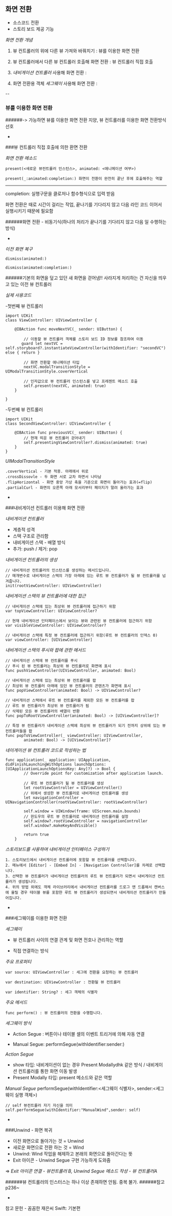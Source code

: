 화면 전환
-

- 소스코드 전환
- 스토리 보드 제공 기능

*화면 전환 개념*

1. 뷰 컨트롤러의 위에 다른 뷰 가져와 바꿔치기 : 뷰를 이용한 화면 전환

2. 뷰 컨트롤러에서 다른 뷰 컨트롤러 호출해 화면 전환 : 뷰 컨트롤러 직접 호출 

3. *내비게이션 컨트롤러* 사용해 화면 전환 : 

4. 화면 전환용 객체 *세그웨이* 사용해 화면 전환 : 

--

### 뷰를 이용한 화면 전환  
######-> 가능하면 뷰를 이용한 화면 전환 지양, 뷰 컨트롤러를 이용한 화면 전환방식 선호

-

###뷰 컨트롤러 직접 호출에 의한 환면 전환


*화면 전환 메소드*

```
present(<새로운 뷰컨트롤러 인스턴스>, animated: <애니메이션 여부>)
```
	
```
present(_:animated:completion:) 화면이 전환이 완전히 끝난 후에 호출해주는 역할
```
	
---

 completion: 실행구문을 클로저나 함수형식으로 입력 받음
	
 화면 전환은 때로 시간이 걸리는 작업, 끝나기를 기다리지 않고 다음 라인 코드 이어서 실행시키기 때문에 필요함 
 
######화면 전환 - 비동기식(하나의 처리가 끝나기를 기다리지 않고 다음 일 수행하는 방식)

-
*이전 화면 복구* 

```
dismiss(animated:)

dismiss(animated:completion:)	

```

######기본의 화면을 덮고 있던 새 화면을 걷어냄!! 사라지게 처리하는 건 자신을 띄우고 있는 이전 뷰 컨트롤러

*실제 사용코드*

-첫번째 뷰 컨트롤러

```
import UIKit
class ViewController: UIViewController {

    @IBAction func moveNextVC(_ sender: UIButton) {
        
        // 이동할 뷰 컨트롤러 객체를 스토리 보드 ID 정보를 참조하여 이동
       guard let nextVC = self.storyboard?.instantiateViewController(withIdentifier: "secondVC") else { return }
       
        // 화면 전환할 애니메이션 타입
        nextVC.modalTransitionStyle = UIModalTransitionStyle.coverVertical
        
        // 인자값으로 뷰 컨트롤러 인스턴스를 넣고 프레젠트 메소드 호출
        self.present(nextVC, animated: true)
    }

}
```
-두번째 뷰 컨트롤러

```
import UIKit
class SecondViewController: UIViewController {

    @IBAction func previousVC(_ sender: UIButton) {
        // 현재 띄운 뷰 컨트롤러 걷어내기
        self.presentingViewController?.dismiss(animated: true)
    }
}

```

*UIModalTransitionStyle*

	.coverVertical - 기본 적용. 아래에서 위로
	.crossDissovle - 두 화면 서로 교차 하면서 나타남
	.flipHorizontal - 화면 중앙 가상 축을 기준으로 화면이 돌아가는 효과(=flip)
	.partialCurl - 화면의 오른쪽 아래 모서리부터 페이지가 말려 올라가는 효과 

-

###내비게이션 컨트롤러 이용해 화면 전환

*내비게이션 컨트롤러*

- 계층적 성격
- 스택 구조로 관리함
- 내비게이션 스택 - 배열 방식
- 추가: push / 제거: pop

*내비게이션 컨트롤러의 생성*

	// 내비게이션 컨트롤러의 인스턴스를 생성하는 메서드입니다.
	// 매개변수로 내비게이션 스택의 가장 아래에 있는 루트 뷰 컨트롤러가 될 뷰 컨트롤러를 넘겨줍니다.
	init(rootViewController: UIViewController)

*내비게이션 스택의 뷰 컨트롤러에 대한 접근*

	// 내비게이션 스택에 있는 최상위 뷰 컨트롤러에 접근하기 위함
	var topViewController: UIViewController?
	
	// 현재 내비게이션 인터페이스에서 보이는 뷰와 관련된 뷰 컨트롤러에 접근하기 위함
	var visibleViewController: UIViewController?
	
	// 내비게이션 스택에 특정 뷰 컨트롤러에 접근하기 위함(루트 뷰 컨트롤러의 인덱스 0)
	var viewController: [UIViewController]

*내비게이션 스택의 푸시와 팝에 관한 메서드*
	
	// 내비게이션 스택에 뷰 컨트롤러를 푸시
	// 푸시 된 뷰 컨트롤러는 최상위 뷰 컨트롤러로 화면에 표시
	func pushViewController(UIViewController, animated: Bool)
	
	// 내비게이션 스택에 있는 최상위 뷰 컨트롤러를 팝
	// 최상위 뷰 컨트롤러 아래에 있던 뷰 컨트롤러의 콘텐츠가 화면에 표시
	func popViewController(animated: Bool) -> UIViewController?
	
	// 내비게이션 스택에서 루트 뷰 컨트롤러를 제외한 모든 뷰 컨트롤러를 팝
	// 루트 뷰 컨트롤러가 최상위 뷰 컨트롤러가 됨
	// 삭제된 모든 뷰 컨트롤러의 배열이 반환
	func popToRootViewController(animated: Bool) -> [UIViewController]?
	
	// 특정 뷰 컨트롤러가 내비게이션 스택에 최상위 뷰 컨트롤러가 되기 전까지 상위에 있는 뷰 컨트롤러들을 팝
	func popToViewController(_ viewController: UIViewController, 
			animated: Bool) -> [UIViewController]?
		
*네이게이션 뷰 컨트롤러 코드로 작성하는 법*

	func application(_ application: UIApplication, didFinishLaunchingWithOptions launchOptions: [UIApplicationLaunchOptionsKey: Any]?) -> Bool {
	        // Override point for customization after application launch.
	        
	        // 루트 뷰 컨트롤러가 될 뷰 컨트롤러를 생성
	        let rootViewController = UIViewController()
	        // 위에서 생성한 뷰 컨트롤러로 내비게이션 컨트롤러를 생성
	        let navigationController = UINavigationController(rootViewController: rootViewController)
	        
	        self.window = UIWindow(frame: UIScreen.main.bounds)
	        // 윈도우의 루트 뷰 컨트롤러로 내비게이션 컨트롤러를 설정
	        self.window?.rootViewController = navigationController
	        self.window?.makeKeyAndVisible()
	        
	        return true
	    }

*스토리보드를 사용하여 내비게이션 인터페이스 구성하기*

	1. 스토리보드에서 내비게이션 컨트롤러에 포함할 뷰 컨트롤러를 선택합니다.
	2. 메뉴에서 [Editor] - [Embed In] - [Navigation Controller]를 차례로 선택합니다.
	3. 선택한 뷰 컨트롤러가 내비게이션 컨트롤러의 루트 뷰 컨트롤러가 되면서 내비게이션 컨트롤러가 생성됩니다.
	4. 위의 방법 외에도 객체 라이브러리에서 내비게이션 컨트롤러를 드로그 앤 드롭해서 캔버스에 올릴 경우 테이블 뷰를 포함한 루트 뷰 컨트롤러가 생성되면서 내비게이션 컨트롤러가 만들어집니다.

-
###세그웨이를 이용한 화면 전환

*세그웨이*

- 뷰 컨트롤러 사이의 연결 관계 및 화면 전호나 관리하는 역할

- 직접 연결하는 방식


*주요 프로퍼티*

	var source: UIViewController : 세그에 전환을 요청하는 뷰 컨트롤러
	
	var destination: UIViewController : 전환될 뷰 컨트롤러
	
	var identifier: String? : 세그 객체의 식별자

*주요 메서드*

	func perform() : 뷰 컨트롤러의 전환을 수행합니다.

*세그웨이 방식*

- Action Segue : 버튼이나 테이블 셀의 이벤트 트리거에 의해 자동 연결

- Manual Segue: performSegue(withIdentifier:sender:)


*Action Segue*

- show 타입: 내비게이션이 없는 경우 Present Modallydhk 같은 방식 / 내비게이션 컨트롤러를 통한 화면 이동 발생
- Present Modally 타입: present 메소드와 같은 역할

*Manual Segue*
performSegue(withIdentifier:<세그웨이 식별자>, sender:<세그웨이 실행 객체>)

	// self 뷰컨트롤러 자기 자신을 의미
	self.performSegue(withIdentifier:"ManualWind",sender: self) 
	
-
###Unwind - 화면 복귀

- 이전 화면으로 돌아가는 것 = Unwind
- 새로운 화면으로 전환 하는 것 = Wind
- Unwind: Wind 작업을 해제하고 본래의 화면으로 돌아간다는 뜻
- Exit 아이콘 - Unwind Segue 구현 가능하게 도와줌

=> *Exit 아이콘 연결 - 뷰컨트롤러 B, Unwind Segue 메소드 작성 - 뷰 컨트롤러A*

######뷰 컨트롤러의 인스터스는 하나 이상 존재하면 안됨. 중복 불가.
######참고 p236~


-
참고 문헌 - 꼼꼼한 재은씨 Swift: 기본편
	
	
	